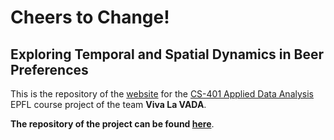 # Cheers to Change!
## Exploring Temporal and Spatial Dynamics in Beer Preferences

This is the repository of the [website](https://hadriensevel.github.io/vivalavada/) for the [CS-401 Applied Data Analysis](ada.epfl.ch) EPFL course project of the team **Viva La VADA**.

**The repository of the project can be found [here](https://github.com/epfl-ada/ada-2023-project-vivalavada/)**.